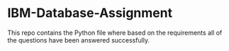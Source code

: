 # IBM-Database-Assignment
This repo contains the Python file where based on the requirements all of the questions have been answered successfully.
